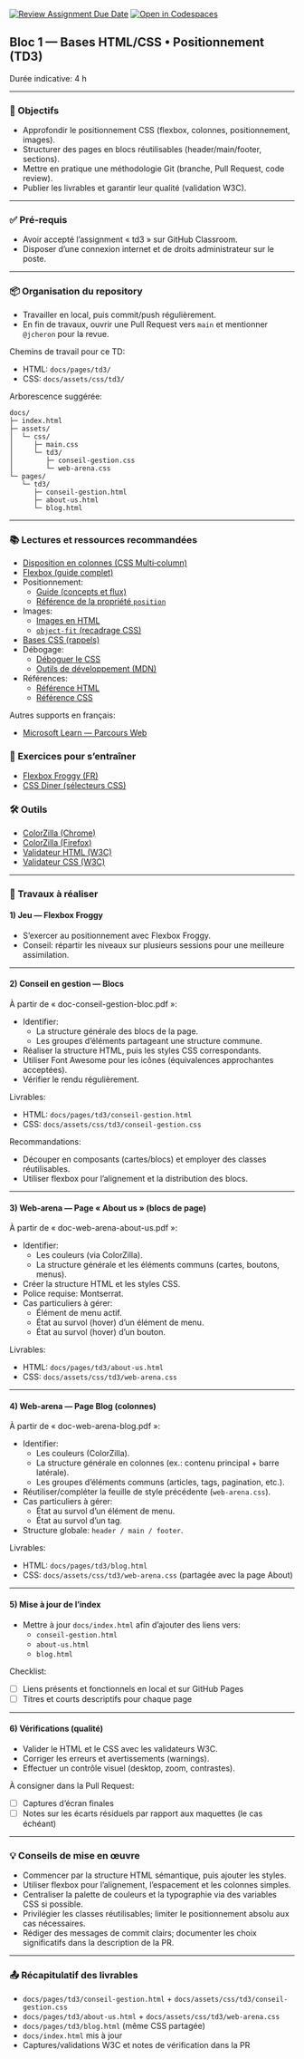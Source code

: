 [![Review Assignment Due Date](https://classroom.github.com/assets/deadline-readme-button-22041afd0340ce965d47ae6ef1cefeee28c7c493a6346c4f15d667ab976d596c.svg)](https://classroom.github.com/a/ed4w044B)
[![Open in Codespaces](https://classroom.github.com/assets/launch-codespace-2972f46106e565e64193e422d61a12cf1da4916b45550586e14ef0a7c637dd04.svg)](https://classroom.github.com/open-in-codespaces?assignment_repo_id=21134893)
## Bloc 1 — Bases HTML/CSS • Positionnement (TD3)
Durée indicative: 4 h

---

### 🎯 Objectifs
- Approfondir le positionnement CSS (flexbox, colonnes, positionnement, images).
- Structurer des pages en blocs réutilisables (header/main/footer, sections).
- Mettre en pratique une méthodologie Git (branche, Pull Request, code review).
- Publier les livrables et garantir leur qualité (validation W3C).

---

### ✅ Pré‑requis
- Avoir accepté l’assignment « td3 » sur GitHub Classroom.
- Disposer d’une connexion internet et de droits administrateur sur le poste.

---

### 📦 Organisation du repository
- Travailler en local, puis commit/push régulièrement.
- En fin de travaux, ouvrir une Pull Request vers `main` et mentionner `@jcheron` pour la revue.

Chemins de travail pour ce TD:
- HTML: `docs/pages/td3/`
- CSS: `docs/assets/css/td3/`

Arborescence suggérée:
```
docs/
├─ index.html
├─ assets/
│  └─ css/
│     ├─ main.css
│     └─ td3/
│        ├─ conseil-gestion.css
│        └─ web-arena.css
└─ pages/
   └─ td3/
      ├─ conseil-gestion.html
      ├─ about-us.html
      └─ blog.html
```

---

### 📚 Lectures et ressources recommandées
- [Disposition en colonnes (CSS Multi‑column)](https://developer.mozilla.org/fr/docs/Web/CSS/CSS_multicol_layout)
- [Flexbox (guide complet)](https://developer.mozilla.org/fr/docs/Web/CSS/CSS_flexible_box_layout)
- Positionnement:
  - [Guide (concepts et flux)](https://developer.mozilla.org/fr/docs/Learn/CSS/CSS_layout/Positioning)
  - [Référence de la propriété `position`](https://developer.mozilla.org/fr/docs/Web/CSS/position)
- Images:
  - [Images en HTML](https://developer.mozilla.org/fr/docs/Learn/HTML/Multimedia_and_embedding/Images_in_HTML)
  - [`object-fit` (recadrage CSS)](https://developer.mozilla.org/fr/docs/Web/CSS/object-fit)
- [Bases CSS (rappels)](https://developer.mozilla.org/fr/docs/Learn/CSS/First_steps)
- Débogage:
  - [Déboguer le CSS](https://developer.mozilla.org/fr/docs/Learn/CSS/Building_blocks/Debugging_CSS)
  - [Outils de développement (MDN)](https://developer.mozilla.org/fr/docs/Tools)
- Références:
  - [Référence HTML](https://developer.mozilla.org/fr/docs/Web/HTML/Reference)
  - [Référence CSS](https://developer.mozilla.org/fr/docs/Web/CSS/Reference)

Autres supports en français:
- [Microsoft Learn — Parcours Web](https://learn.microsoft.com/fr-fr/training/browse/?terms=web%20development)

### 🧪 Exercices pour s’entraîner
- [Flexbox Froggy (FR)](https://flexboxfroggy.com/#fr)
- [CSS Diner (sélecteurs CSS)](https://flukeout.github.io/)

### 🛠️ Outils
- [ColorZilla (Chrome)](https://www.colorzilla.com/chrome/)
- [ColorZilla (Firefox)](https://www.colorzilla.com/firefox/)
- [Validateur HTML (W3C)](https://validator.w3.org/)
- [Validateur CSS (W3C)](https://jigsaw.w3.org/css-validator/)

---

### 🧪 Travaux à réaliser

#### 1) Jeu — Flexbox Froggy
- S’exercer au positionnement avec Flexbox Froggy.
- Conseil: répartir les niveaux sur plusieurs sessions pour une meilleure assimilation.

---

#### 2) Conseil en gestion — Blocs
À partir de « doc-conseil-gestion-bloc.pdf »:
- Identifier:
  - La structure générale des blocs de la page.
  - Les groupes d’éléments partageant une structure commune.
- Réaliser la structure HTML, puis les styles CSS correspondants.
- Utiliser Font Awesome pour les icônes (équivalences approchantes acceptées).
- Vérifier le rendu régulièrement.

Livrables:
- HTML: `docs/pages/td3/conseil-gestion.html`
- CSS: `docs/assets/css/td3/conseil-gestion.css`

Recommandations:
- Découper en composants (cartes/blocs) et employer des classes réutilisables.
- Utiliser flexbox pour l’alignement et la distribution des blocs.

---

#### 3) Web‑arena — Page « About us » (blocs de page)
À partir de « doc-web-arena-about-us.pdf »:
- Identifier:
  - Les couleurs (via ColorZilla).
  - La structure générale et les éléments communs (cartes, boutons, menus).
- Créer la structure HTML et les styles CSS.
- Police requise: Montserrat.
- Cas particuliers à gérer:
  - Élément de menu actif.
  - État au survol (hover) d’un élément de menu.
  - État au survol (hover) d’un bouton.

Livrables:
- HTML: `docs/pages/td3/about-us.html`
- CSS: `docs/assets/css/td3/web-arena.css`

---

#### 4) Web‑arena — Page Blog (colonnes)
À partir de « doc-web-arena-blog.pdf »:
- Identifier:
  - Les couleurs (ColorZilla).
  - La structure générale en colonnes (ex.: contenu principal + barre latérale).
  - Les groupes d’éléments communs (articles, tags, pagination, etc.).
- Réutiliser/compléter la feuille de style précédente (`web-arena.css`).
- Cas particuliers à gérer:
  - État au survol d’un élément de menu.
  - État au survol d’un tag.
- Structure globale: `header / main / footer`.

Livrables:
- HTML: `docs/pages/td3/blog.html`
- CSS: `docs/assets/css/td3/web-arena.css` (partagée avec la page About)

---

#### 5) Mise à jour de l’index
- Mettre à jour `docs/index.html` afin d’ajouter des liens vers:
  - `conseil-gestion.html`
  - `about-us.html`
  - `blog.html`

Checklist:
- [ ] Liens présents et fonctionnels en local et sur GitHub Pages
- [ ] Titres et courts descriptifs pour chaque page

---

#### 6) Vérifications (qualité)
- Valider le HTML et le CSS avec les validateurs W3C.
- Corriger les erreurs et avertissements (warnings).
- Effectuer un contrôle visuel (desktop, zoom, contrastes).

À consigner dans la Pull Request:
- [ ] Captures d’écran finales
- [ ] Notes sur les écarts résiduels par rapport aux maquettes (le cas échéant)

---

### 💡 Conseils de mise en œuvre
- Commencer par la structure HTML sémantique, puis ajouter les styles.
- Utiliser flexbox pour l’alignement, l’espacement et les colonnes simples.
- Centraliser la palette de couleurs et la typographie via des variables CSS si possible.
- Privilégier les classes réutilisables; limiter le positionnement absolu aux cas nécessaires.
- Rédiger des messages de commit clairs; documenter les choix significatifs dans la description de la PR.

---

### 📤 Récapitulatif des livrables
- `docs/pages/td3/conseil-gestion.html` + `docs/assets/css/td3/conseil-gestion.css`
- `docs/pages/td3/about-us.html` + `docs/assets/css/td3/web-arena.css`
- `docs/pages/td3/blog.html` (même CSS partagée)
- `docs/index.html` mis à jour
- Captures/validations W3C et notes de vérification dans la PR
